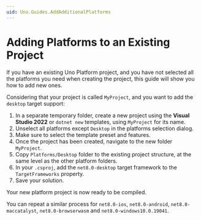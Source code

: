 ```yaml
---
uid: Uno.Guides.AddAdditionalPlatforms
---
```


# Adding Platforms to an Existing Project

If you have an existing Uno Platform project, and you have not selected all the platforms you need when creating the project, this guide will show you how to add new ones.

Considering that your project is called `MyProject`, and you want to add the `desktop` target support:

1. In a separate temporary folder, create a new project using the **Visual Studio 2022** or `dotnet new` templates, using `MyProject` for its name.
1. Unselect all platforms except `Desktop` in the platforms selection dialog.
1. Make sure to select the template preset and features.
1. Once the project has been created, navigate to the new folder `MyProject`.
1. Copy `Platforms/Desktop` folder to the existing project structure, at the same level as the other platform folders.
1. In your `.csproj`, add the `net8.0-desktop` target framework to the `TargetFrameworks` property.
1. Save your solution.

Your new platform project is now ready to be compiled.

You can repeat a similar process for `net8.0-ios`, `net8.0-android`, `net8.0-maccatalyst`, `net8.0-browserwasm` and `net8.0-windows10.0.19041`.
